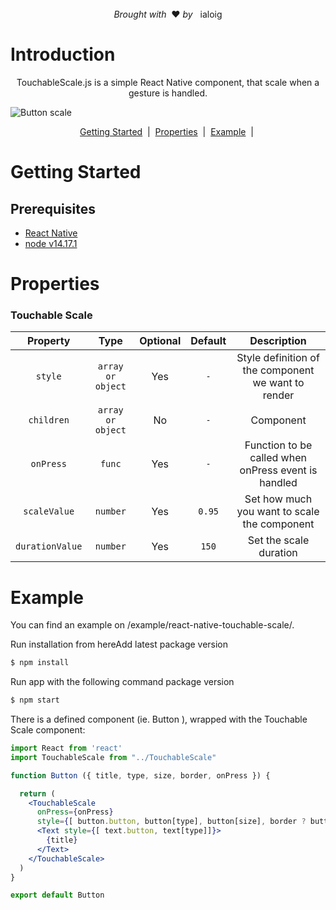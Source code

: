 <div align="center">
    <br/><em>Brought with</em> &nbsp;❤️ <em>by</em> &nbsp; ialoig
</div>


# Introduction

<p align="center">
  TouchableScale.js is a simple React Native component, that scale when a gesture is handled.
</p>

![Button scale](../react-native-touchable-scale/example/react-native-touchable-scale/src/assets/img/scale-button.gif)



<div align="center">
  <a href="#GettingStarted">Getting Started</a> &nbsp;|&nbsp; 
  <a href="#Properties">Properties</a> &nbsp;|&nbsp; 
  <a href="#Example">Example</a> &nbsp;|&nbsp; 
</div>




<h1 id="Getting-Started">Getting Started</h1>

## Prerequisites
* [React Native](https://facebook.github.io/react-native/docs/getting-started.html)
* [node v14.17.1](https://github.com/creationix/nvm)



<h1 id="Properties">Properties</h1>

### Touchable Scale

| Property                      | Type                                                  | Optional |  Default                                                                                                                                                                                       | Description                                              |
| :-----: | :---------------------------------------------------: | :-------:| :-----------------------------------------------: | :--------------------:|
| `style`| `array or object`|Yes| `-`| Style definition of the component we want to render|
| `children`| `array or object`|No|`-`| Component|
| `onPress`| `func`|Yes|`-`| Function to be called when onPress event is handled|
| `scaleValue`| `number`|Yes|`0.95`| Set how much you want to scale the component|
| `durationValue`|`number`|Yes| `150`| Set the scale duration|



<h1 id="Example">Example</h1>

You can find an example on /example/react-native-touchable-scale/.

Run installation from hereAdd latest package version
```bash
$ npm install
```

Run app with the following command package version
```bash
$ npm start
```


There is a defined component (ie. Button ), wrapped with the Touchable Scale component:

```jsx
import React from 'react'
import TouchableScale from "../TouchableScale"

function Button ({ title, type, size, border, onPress }) {

  return (
    <TouchableScale 
      onPress={onPress} 
      style={[ button.button, button[type], button[size], border ? button.border : null ]]}>
      <Text style={[ text.button, text[type]]}>
        {title}
      </Text>
    </TouchableScale>
  )
}

export default Button
```